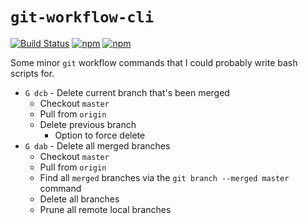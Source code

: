 # `git-workflow-cli`

[![Build Status](https://travis-ci.org/jaebradley/git-workflow-cli.svg?branch=master)](https://travis-ci.org/jaebradley/git-workflow-cli)
[![npm](https://img.shields.io/npm/v/git-workflow-cli.svg)](https://www.npmjs.com/package/git-workflow-cli)
[![npm](https://img.shields.io/npm/dt/git-workflow-cli.svg)](https://www.npmjs.com/package/git-workflow-cli)

Some minor `git` workflow commands that I could probably write bash scripts for.

* `G dcb` - Delete current branch that's been merged
  * Checkout `master`
  * Pull from `origin`
  * Delete previous branch
    * Option to force delete
* `G dab` - Delete all merged branches
  * Checkout `master`
  * Pull from `origin`
  * Find all `merged` branches via the `git branch --merged master` command
  * Delete all branches
  * Prune all remote local branches
